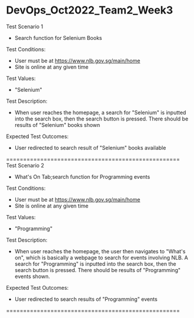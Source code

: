 # DevOps_Oct2022_Team2_Week3

Test Scenario 1
- Search function for Selenium Books

Test Conditions:
- User must be at https://www.nlb.gov.sg/main/home
- Site is online at any given time

Test Values:
- "Selenium"

Test Description:
- When user reaches the homepage, a search for "Selenium"
is inputted into the search box, then the search button
is pressed. There should be results of "Selenium" books
shown

Expected Test Outcomes:
- User redirected to search result of "Selenium" books
available

===================================================
Test Scenario 2
- What's On Tab;search function for Programming events

Test Conditions:
- User must be at https://www.nlb.gov.sg/main/home
- Site is online at any given time

Test Values:
- "Programming"

Test Description:
- When user reaches the homepage, the user then navigates
to "What's on", which is basically a webpage to search for
events involving NLB. A search for "Programming"
is inputted into the search box, then the search button
is pressed. There should be results of "Programming" events
shown.

Expected Test Outcomes:
- User redirected to search results of "Programming" events

===================================================